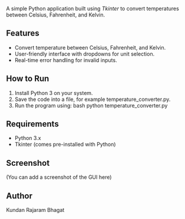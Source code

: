 A simple Python application built using *Tkinter* to convert temperatures between Celsius, Fahrenheit, and Kelvin.

## Features
- Convert temperature between Celsius, Fahrenheit, and Kelvin.
- User-friendly interface with dropdowns for unit selection.
- Real-time error handling for invalid inputs.

## How to Run
1. Install Python 3 on your system.
2. Save the code into a file, for example temperature_converter.py.
3. Run the program using:
bash
python temperature_converter.py


## Requirements
- Python 3.x
- Tkinter (comes pre-installed with Python)

## Screenshot
(You can add a screenshot of the GUI here)

## Author
Kundan Rajaram Bhagat
